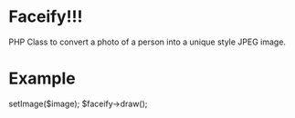 Faceify!!!
=====
PHP Class to convert a photo of a person into a unique style JPEG image.

Example
======
<?php
require_once 'Facify.php';
$image = 'sample.jpg';
$faceify = new Facify();
$faceify->setImage($image);
$faceify->draw();
